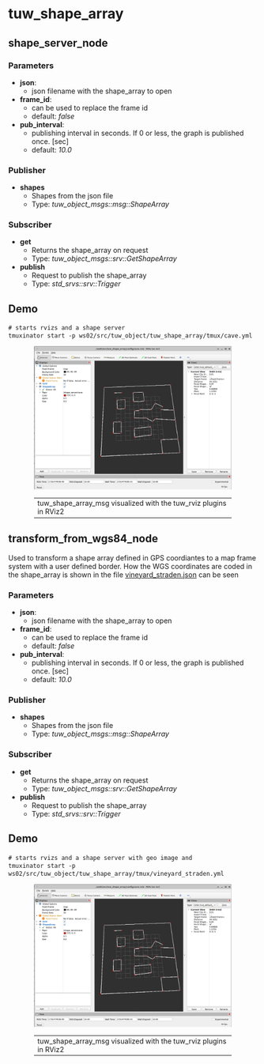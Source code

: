 # tuw_shape_array
## shape_server_node
### Parameters
* __json__: 
  * json filename with the shape_array to open
* __frame_id__: 
  * can be used to replace the frame id
  * default: *false*
* __pub_interval__: 
  * publishing interval in seconds. If 0 or less, the graph is published once. [sec]
  * default: *10.0*
### Publisher
* __shapes__
  * Shapes from the json file
  * Type: *tuw_object_msgs::msg::ShapeArray*
### Subscriber
* __get__
  * Returns the shape_array on request
  * Type: *tuw_object_msgs::srv::GetShapeArray*
* __publish__
  * Request to publish the shape_array
  * Type: *std_srvs::srv::Trigger*

## Demo

```
# starts rvizs and a shape server
tmuxinator start -p ws02/src/tuw_object/tuw_shape_array/tmux/cave.yml
```
<div align="center">
<img src="res/rviz_shape_array.png" alt="shape array msgs with lines" width="400px" /><br>
<table style="width:400px;"><td>
tuw_shape_array_msg visualized with the tuw_rviz plugins in RViz2
</td></table> 
</div>

## transform_from_wgs84_node
Used to transform a shape array defined in GPS coordiantes to a map frame system with a user defined border.
How the WGS coordinates are coded in the shape_array is shown in the file [vineyard_straden.json](./config/vineyard_straden.json) can be seen
### Parameters
* __json__: 
  * json filename with the shape_array to open
* __frame_id__: 
  * can be used to replace the frame id
  * default: *false*
* __pub_interval__: 
  * publishing interval in seconds. If 0 or less, the graph is published once. [sec]
  * default: *10.0*
### Publisher
* __shapes__
  * Shapes from the json file
  * Type: *tuw_object_msgs::msg::ShapeArray*
### Subscriber
* __get__
  * Returns the shape_array on request
  * Type: *tuw_object_msgs::srv::GetShapeArray*
* __publish__
  * Request to publish the shape_array
  * Type: *std_srvs::srv::Trigger*

## Demo
```
# starts rvizs and a shape server with geo image and 
tmuxinator start -p ws02/src/tuw_object/tuw_shape_array/tmux/vineyard_straden.yml
```

<div align="center">
<img src="res/rviz_shape_array.png" alt="shape array msgs with lines" width="400px" /><br>
<table style="width:400px;"><td>
tuw_shape_array_msg visualized with the tuw_rviz plugins in RViz2
</td></table> 
</div>